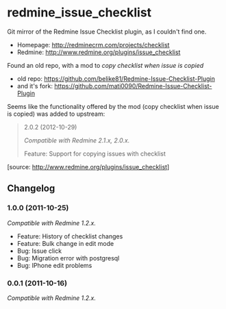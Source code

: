 redmine_issue_checklist
=======================

Git mirror of the Redmine Issue Checklist plugin, as I couldn't find one.
* Homepage: http://redminecrm.com/projects/checklist
* Redmine: http://www.redmine.org/plugins/issue_checklist

Found an old repo, with a mod to _copy checklist when issue is copied_
* old repo: https://github.com/belike81/Redmine-Issue-Checklist-Plugin
* and it's fork: https://github.com/mati0090/Redmine-Issue-Checklist-Plugin

Seems like the functionality offered by the mod (copy checklist when issue is copied) was added to upstream:
>2.0.2 (2012-10-29)
>
>_Compatible with Redmine 2.1.x, 2.0.x._
>
>    Feature: Support for copying issues with checklist

[source: http://www.redmine.org/plugins/issue_checklist]

Changelog
---------

### 1.0.0 (2011-10-25)

_Compatible with Redmine 1.2.x._

* Feature: History of checklist changes
* Feature: Bulk change in edit mode
* Bug: Issue click
* Bug: Migration error with postgresql
* Bug: IPhone edit problems

### 0.0.1 (2011-10-16)

_Compatible with Redmine 1.2.x._
